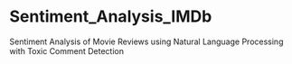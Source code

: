 # Sentiment_Analysis_IMDb
Sentiment Analysis of Movie Reviews using Natural Language Processing with Toxic Comment Detection
